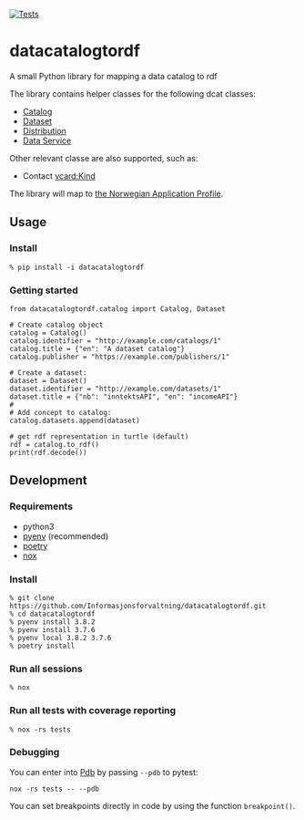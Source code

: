 [![Tests](https://github.com/Informasjonsforvaltning/datacatalogtordf/workflows/Tests/badge.svg)](https://github.com/Informasjonsforvaltning/datacatalogtordf/actions?workflow=Tests)
# datacatalogtordf

A small Python library for mapping a data catalog to rdf

The library contains helper classes for the following dcat classes:
 - [Catalog](https://www.w3.org/TR/vocab-dcat-2/#Class:Catalog)
 - [Dataset](https://www.w3.org/TR/vocab-dcat-2/#Class:Dataset)
 - [Distribution](https://www.w3.org/TR/vocab-dcat-2/#Class:Distribution)
 - [Data Service](https://www.w3.org/TR/vocab-dcat-2/#Class:Data_Service)

 Other relevant classe are also supported, such as:
 - Contact [vcard:Kind](https://www.w3.org/TR/2014/NOTE-vcard-rdf-20140522/#d4e1819)

 The library will map to [the Norwegian Application Profile](https://doc.difi.no/dcat-ap-no/).

## Usage
### Install
```
% pip install -i datacatalogtordf
```
### Getting started
```
from datacatalogtordf.catalog import Catalog, Dataset

# Create catalog object
catalog = Catalog()
catalog.identifier = "http://example.com/catalogs/1"
catalog.title = {"en": "A dataset catalog"}
catalog.publisher = "https://example.com/publishers/1"

# Create a dataset:
dataset = Dataset()
dataset.identifier = "http://example.com/datasets/1"
dataset.title = {"nb": "inntektsAPI", "en": "incomeAPI"}
#
# Add concept to catalog:
catalog.datasets.append(dataset)

# get rdf representation in turtle (default)
rdf = catalog.to_rdf()
print(rdf.decode())
```
## Development
### Requirements
- python3
- [pyenv](https://github.com/pyenv/pyenv) (recommended)
- [poetry](https://python-poetry.org/)
- [nox](https://nox.thea.codes/en/stable/)

### Install
```
% git clone https://github.com/Informasjonsforvaltning/datacatalogtordf.git
% cd datacatalogtordf
% pyenv install 3.8.2
% pyenv install 3.7.6
% pyenv local 3.8.2 3.7.6
% poetry install
```
### Run all sessions
```
% nox
```
### Run all tests with coverage reporting
```
% nox -rs tests
```
### Debugging
You can enter into [Pdb](https://docs.python.org/3/library/pdb.html) by passing `--pdb` to pytest:
```
nox -rs tests -- --pdb
```
You can set breakpoints directly in code by using the function `breakpoint()`.
